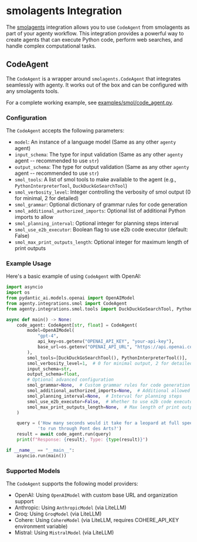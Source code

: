 # smolagents Integration

The [smolagents](https://github.com/huggingface/smolagents) integration allows you to use `CodeAgent` from smolagents as part of your agenty workflow. This integration provides a powerful way to create agents that can execute Python code, perform web searches, and handle complex computational tasks.

## CodeAgent

The `CodeAgent` is a wrapper around `smolagents.CodeAgent` that integrates seamlessly with agenty. It works out of the box and can be configured with any smolagents tools.

For a complete working example, see [examples/smol/code_agent.py](https://github.com/jonchun/agenty/blob/main/examples/smol/code_agent.py).

### Configuration

The `CodeAgent` accepts the following parameters:

-   `model`: An instance of a language model (Same as any other `agenty` agent)
-   `input_schema`: The type for input validation (Same as any other `agenty` agent -- recommended to use `str`)
-   `output_schema`: The type for output validation (Same as any other `agenty` agent -- recommended to use `str`)
-   `smol_tools`: A list of smol tools to make available to the agent (e.g., `PythonInterpreterTool`, `DuckDuckGoSearchTool`)
-   `smol_verbosity_level`: Integer controlling the verbosity of smol output (0 for minimal, 2 for detailed)
-   `smol_grammar`: Optional dictionary of grammar rules for code generation
-   `smol_additional_authorized_imports`: Optional list of additional Python imports to allow
-   `smol_planning_interval`: Optional integer for planning steps interval
-   `smol_use_e2b_executor`: Boolean flag to use e2b code executor (default: False)
-   `smol_max_print_outputs_length`: Optional integer for maximum length of print outputs

### Example Usage

Here's a basic example of using `CodeAgent` with OpenAI:

```python
import asyncio
import os
from pydantic_ai.models.openai import OpenAIModel
from agenty.integrations.smol import CodeAgent
from agenty.integrations.smol.tools import DuckDuckGoSearchTool, PythonInterpreterTool

async def main() -> None:
    code_agent: CodeAgent[str, float] = CodeAgent(
        model=OpenAIModel(
            "gpt-4",
            api_key=os.getenv("OPENAI_API_KEY", "your-api-key"),
            base_url=os.getenv("OPENAI_API_URL", "https://api.openai.com/v1"),
        ),
        smol_tools=[DuckDuckGoSearchTool(), PythonInterpreterTool()],
        smol_verbosity_level=1,  # 0 for minimal output, 2 for detailed
        input_schema=str,
        output_schema=float,
        # Optional advanced configuration
        smol_grammar=None,  # Custom grammar rules for code generation
        smol_additional_authorized_imports=None,  # Additional allowed Python imports
        smol_planning_interval=None,  # Interval for planning steps
        smol_use_e2b_executor=False,  # Whether to use e2b code executor
        smol_max_print_outputs_length=None,  # Max length of print outputs
    )

    query = ('How many seconds would it take for a leopard at full speed '
            'to run through Pont des Arts?')
    result = await code_agent.run(query)
    print(f"Response: {result}, Type: {type(result)}")

if __name__ == "__main__":
    asyncio.run(main())
```

### Supported Models

The `CodeAgent` supports the following model providers:

-   OpenAI: Using `OpenAIModel` with custom base URL and organization support
-   Anthropic: Using `AnthropicModel` (via LiteLLM)
-   Groq: Using `GroqModel` (via LiteLLM)
-   Cohere: Using `CohereModel` (via LiteLLM, requires COHERE_API_KEY environment variable)
-   Mistral: Using `MistralModel` (via LiteLLM)
